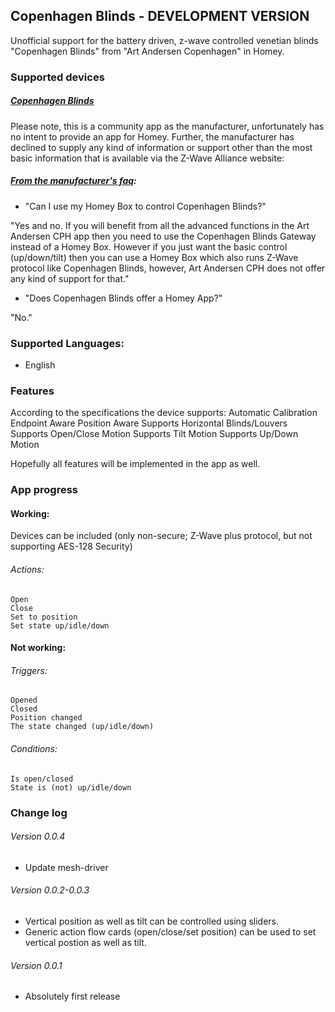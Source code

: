## Copenhagen Blinds - DEVELOPMENT VERSION
Unofficial support for the battery driven, z-wave controlled venetian blinds "Copenhagen Blinds" from "Art Andersen Copenhagen" in Homey.

### Supported devices
##### [Copenhagen Blinds](https://www.byartandersencph.com/en/)
Please note, this is a community app as the manufacturer, unfortunately has no intent to provide an app for Homey.
Further, the manufacturer has declined to supply any kind of information or support other than the most basic information that is available via the Z-Wave Alliance website:

##### [From the manufacturer's faq](https://www.byartandersencph.com/en/faq/):
* \"Can I use my Homey Box to control Copenhagen Blinds?\"

\"Yes and no. If you will benefit from all the advanced functions in the Art Andersen CPH app then you need to use the Copenhagen Blinds Gateway instead of a Homey Box. However if you just want the basic control (up/down/tilt) then you can use a Homey Box which also runs Z-Wave protocol like Copenhagen Blinds, however, Art Andersen CPH does not offer any kind of support for that.\"
* \"Does Copenhagen Blinds offer a Homey App?\"

\"No.\"

### Supported Languages:
* English

### Features
According to the specifications the device supports:
 Automatic Calibration
 Endpoint Aware
 Position Aware
 Supports Horizontal Blinds/Louvers
 Supports Open/Close Motion
 Supports Tilt Motion
 Supports Up/Down Motion

Hopefully all features will be implemented in the app as well.

### App progress

#### Working:
Devices can be included (only non-secure; Z-Wave plus protocol, but not supporting AES-128 Security)

###### Actions:
    Open
    Close
    Set to position
    Set state up/idle/down

#### Not working:

###### Triggers:
    Opened
    Closed
    Position changed
    The state changed (up/idle/down)

###### Conditions:
    Is open/closed
    State is (not) up/idle/down

### Change log

###### Version 0.0.4
- Update mesh-driver

###### Version 0.0.2-0.0.3
- Vertical position as well as tilt can be controlled using sliders.
- Generic action flow cards (open/close/set position) can be used to set vertical postion as well as tilt.

###### Version 0.0.1
- Absolutely first release
